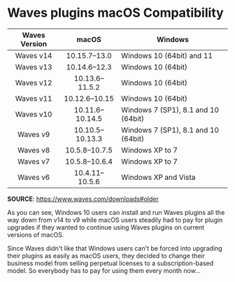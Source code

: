 # Waves plugins macOS Compatibility

Waves Version | macOS           | Windows
:------------:|:---------------:|--------
Waves v14     | 10.15.7–13.0    | Windows 10 (64bit) and 11
Waves v13     | 10.14.6–12.3    | Windows 10 (64bit)
Waves v12     | 10.13.6–11.5.2  | Windows 10 (64bit)
Waves v11     | 10.12.6–10.15   | Windows 10 (64bit)
Waves v10     | 10.11.6–10.14.5 | Windows 7 (SP1), 8.1 and 10 (64bit)
Waves v9      | 10.10.5–10.13.3 | Windows 7 (SP1), 8.1 and 10 (64bit)
Waves v8      | 10.5.8–10.7.5   | Windows XP to 7
Waves v7      | 10.5.8–10.6.4   | Windows XP to 7
Waves v6      | 10.4.11–10.5.6  | Windows XP and Vista

**SOURCE**: https://www.waves.com/downloads#older

As you can see, Windows 10 users can install and run Waves plugins all the way down from v14 to v9 while macOS users steadily had to pay for plugin upgrades if they wanted to continue using Waves plugins on current versions of macOS.

Since Waves didn't like that Windows users can't be forced into upgrading their plugins as easily as macOS users, they decided to change their business model from selling perpetual licenses to a subscription-based model. So everybody has to pay for using them every month now…
